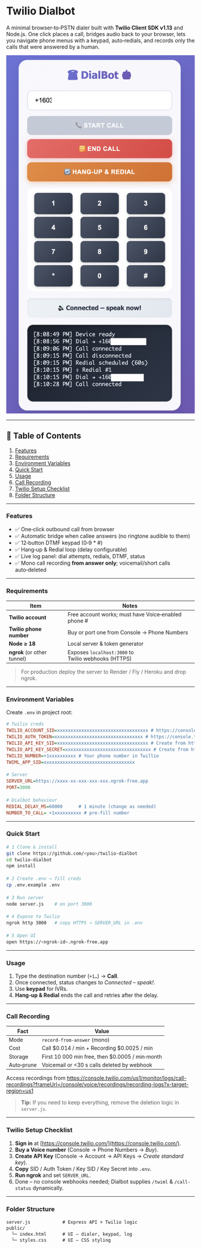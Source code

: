# Twilio Dialbot

A minimal browser‑to‑PSTN dialer built with **Twilio Client SDK v1.13** and Node.js. One click places a call, bridges audio back to your browser, lets you navigate phone menus with a keypad, auto‑redials, and records only the calls that were answered by a human.

![screenshot](./public/screenshot.png)

---

## 📑 Table of Contents

1. [Features](#features)
2. [Requirements](#requirements)
3. [Environment Variables](#environment-variables)
4. [Quick Start](#quick-start)
5. [Usage](#usage)
6. [Call Recording](#call-recording)
7. [Twilio Setup Checklist](#twilio-setup-checklist)
8. [Folder Structure](#folder-structure)

---

### Features

* ✅ One‑click outbound call from browser
* ✅ Automatic bridge when callee answers (no ringtone audible to them)
* ✅ 12‑button DTMF keypad (0‑9 \* #)
* ✅ Hang‑up & Redial loop (delay configurable)
* ✅ Live log panel: dial attempts, redials, DTMF, status
* ✅ Mono call recording **from answer only**; voicemail/short calls auto‑deleted

---

### Requirements

| Item                        | Notes                                               |
| --------------------------- | --------------------------------------------------- |
| **Twilio account**          | Free account works; must have Voice‑enabled phone # |
| **Twilio phone number**     | Buy or port one from Console → Phone Numbers        |
| **Node ≥ 18**               | Local server & token generator                      |
| **ngrok** (or other tunnel) | Exposes `localhost:3000` to Twilio webhooks (HTTPS) |

> For production deploy the server to Render / Fly / Heroku and drop ngrok.

---

### Environment Variables
Create `.env` in project root:

```ini
# Twilio creds
TWILIO_ACCOUNT_SID=xxxxxxxxxxxxxxxxxxxxxxxxxxxxxxxxxx # https://console.twilio.com/ ➜ Account SID
TWILIO_AUTH_TOKEN=xxxxxxxxxxxxxxxxxxxxxxxxxxxxxxxxx # https://console.twilio.com/ ➜ Auth Token
TWILIO_API_KEY_SID=xxxxxxxxxxxxxxxxxxxxxxxxxxxxxxxxxx # Create from https://console.twilio.com/ ➜ API keys
TWILIO_API_KEY_SECRET=xxxxxxxxxxxxxxxxxxxxxxxxxxxxxxxx # Create from https://console.twilio.com/ ➜ API keys
TWILIO_NUMBER=+1xxxxxxxxxx # Your phone number in Twillio
TWIML_APP_SID=xxxxxxxxxxxxxxxxxxxxxxxxxxxxxxxxxx

# Server
SERVER_URL=https://xxxx-xx-xxx-xxx-xxx.ngrok-free.app
PORT=3000

# Dialbot behaviour
REDIAL_DELAY_MS=60000      # 1 minute (change as needed)
NUMBER_TO_CALL= +1xxxxxxxxxx # pre-fill number
```

---

### Quick Start

```bash
# 1 Clone & install
git clone https://github.com/<you>/twilio-dialbot
cd twilio-dialbot
npm install

# 2 Create .env → fill creds
cp .env.example .env

# 3 Run server
node server.js    # on port 3000

# 4 Expose to Twilio
ngrok http 3000   # copy HTTPS → SERVER_URL in .env

# 5 Open UI
open https://<ngrok-id>.ngrok-free.app
```

---

### Usage

1. Type the destination number (`+1…`) → **Call**.
2. Once connected, status changes to *Connected – speak!*.
3. Use **keypad** for IVRs.
4. **Hang‑up & Redial** ends the call and retries after the delay.

---

### Call Recording

| Fact       | Value                                            |
| ---------- | ------------------------------------------------ |
| Mode       | `record-from-answer` (mono)                      |
| Cost       | Call \$0.014 / min   +  Recording \$0.0025 / min |
| Storage    | First 10 000 min free, then \$0.0005 / min·month |
| Auto‑prune | Voicemail or <30 s calls deleted by webhook      |

Access recordings from  https://console.twilio.com/us1/monitor/logs/call-recordings?frameUrl=/console/voice/recordings/recording-logs?x-target-region=us1

> **Tip:** If you need to keep everything, remove the deletion logic in `server.js`.

---

### Twilio Setup Checklist

1. **Sign in** at [https://console.twilio.com/](https://console.twilio.com/).
2. **Buy a Voice number** (Console → Phone Numbers → *Buy*).
3. **Create API Key** (Console → Account → API Keys → *Create standard key*).
4. **Copy** SID / Auth Token / Key SID / Key Secret into `.env`.
5. **Run ngrok** and set `SERVER_URL`.
6. Done – no console webhooks needed; Dialbot supplies `/twiml` & `/call-status` dynamically.

---

### Folder Structure

```
server.js            # Express API + Twilio logic
public/
  └─ index.html      # UI – dialer, keypad, log
  └─ styles.css      # UI – CSS styling
```

